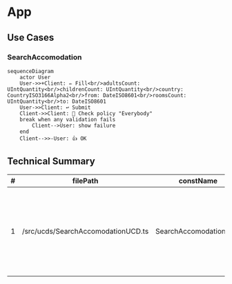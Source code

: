 <!---
    All this code has been auto generated.
    DO NOT EDIT.
    Or be prepared to see all your changes erased at the next generation.
-->

# App

## Use Cases

### SearchAccomodation

```mermaid
sequenceDiagram
    actor User
    User->>+Client: ✏️ Fill<br/>adultsCount: UIntQuantity<br/>childrenCount: UIntQuantity<br/>country: CountryISO3166Alpha2<br/>from: DateISO8601<br/>roomsCount: UIntQuantity<br/>to: DateISO8601
    User->>Client: ↩️ Submit
    Client->>Client: 🔐 Check policy "Everybody"
    break when any validation fails
        Client-->User: show failure
    end
    Client-->>-User: 👍 OK
```

## Technical Summary

|#|filePath|constName|metadataName|metadataAction|metadataBeta|metadataIcon|metadataNew|metadataSensitive|externalImports|internalImports|ioI|ioIFields|ioOPI0|ioOPI0Fields|ioOPI1|ioOPI1Fields|lifecycleClientPolicy|lifecycleServerPolicy|
|---|---|---|---|---|---|---|---|---|---|---|---|---|---|---|---|---|---|---|
|1|/src/ucds/SearchAccomodationUCD.ts|SearchAccomodationUCD|SearchAccomodation|Search||magnifying-glass|||inversify<br>libmodulor|../manifest.js|SearchAccomodationInput|adultsCount: UCInputFieldValue&#60;UIntQuantity&#62;<br>childrenCount: UCInputFieldValue&#60;UIntQuantity&#62;<br>country: UCInputFieldValue&#60;CountryISO3166Alpha2&#62;<br>from: UCInputFieldValue&#60;DateISO8601&#62;<br>roomsCount: UCInputFieldValue&#60;UIntQuantity&#62;<br>to: UCInputFieldValue&#60;DateISO8601&#62;|SearchAccomodationOPI0|name: CompanyName<br>price: Amount<br>id: UUID|||Everybody||
